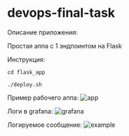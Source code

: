 # devops-final-task

Описание приложения:

Простая аппа с 1 эндпоинтом на Flask


Инструкция:

```cd flask_app```

```./deploy.sh```

Пример рабочего аппа:
![app](app.png)


Логи в grafana:
![grafana](grafana.png)

Логируемое сообщение:
![example](logging_example.png)

